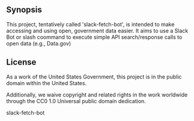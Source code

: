 ## Synopsis

This project, tentatively called 'slack-fetch-bot', is intended to make accessing and using open, government data easier. It aims to use a Slack Bot or slash coommand to execute simple API search/response calls to open data (e.g., Data.gov)

## License

As a work of the United States Government, this project is in the public domain within the United States.

Additionally, we waive copyright and related rights in the work worldwide through the CC0 1.0 Universal public domain dedication.

 slack-fetch-bot
